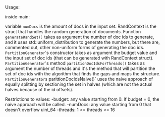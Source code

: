 Usage:

inside main:

variable `numDocs` is the amount of docs in the input set.
RandContext is the struct that handles the random generation of documents. 
Function `generateRandSet()` takes as argument the number of doc ids to generate, and it uses std::uniform_distribution to generate the numbers, but there are, commented out, other non-uniform forms of generating the doc ids. 
`PartitionGenerator`'s constructor takes as argument the budget value and the input set of doc ids (that can be generated with RandContext struct). 
`PartitionGenerator`'s method `partitionDocIdsForThreads()` takes as argument the number of threads and it's the method that will partition the set of doc ids with the algorithm  that finds the gaps and maps the structure. 
`PartitionGenerator`s parittionDocIdsNaive()` uses the naive approach of equally splitting by sectioning the set in halves (which are not the actual halves because of the id offsets).

Restrictions to values:
-budget: any value starting from 0. If budget = 0, the naive approach will be called.
-numDocs: any value starting from 0 that doesn't overflow uint_64
-threads: 1 <= threads <= 16
